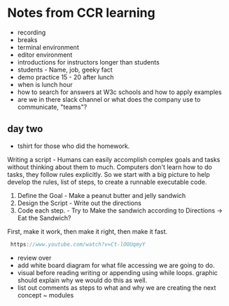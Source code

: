 # Notes from CCR learning

- recording
- breaks
- terminal environment
- editor environment
- introductions for instructors longer than students
- students - Name, job, geeky fact
- demo practice 15 - 20 after lunch
- when is lunch hour
- how to search for answers at W3c schools and how to apply examples
- are we in there slack channel or what does the company use to communicate, "teams"?

## day two

- tshirt for those who did the homework.

Writing a script - Humans can easily accomplish complex goals and tasks without thinking about them to much. Computers don't learn how to do tasks, they follow rules explicitly. So we start with a big picture to help develop the rules, list of steps, to create a runnable executable code.

1. Define the Goal - Make a peanut butter and jelly sandwich
2. Design the Script - Write out the directions
3. Code each step. - Try to Make the sandwich according to Directions -> Eat the Sandwich?

First, make it work, then make it right, then make it fast.

```js
 https://www.youtube.com/watch?v=Ct-lOOUqmyY
```

- review over
- add white board diagram for what file accessing we are going to do.
- visual before reading writing or appending using while loops. graphic should explain why we would do this as well.
- list out comments as steps to what and why we are creating the next concept ~ modules
